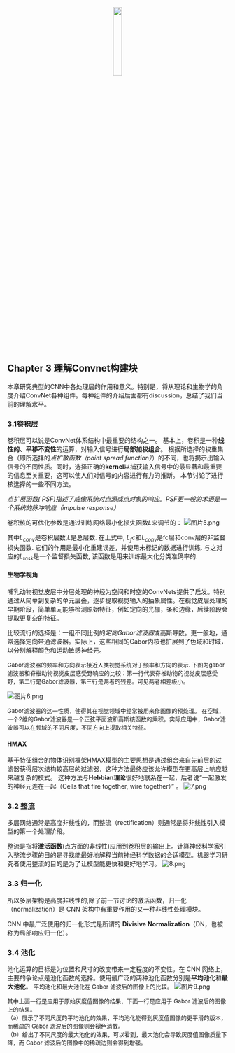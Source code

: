 <center><img src="https://i.loli.net/2020/05/17/cZIP7ARlLJtXwkv.png" width="20%"></center>

## Chapter 3 理解Convnet构建块
本章研究典型的CNN中各处理层的作用和意义。特别是，将从理论和生物学的角度介绍ConvNet各种组件。每种组件的介绍后面都有discussion，总结了我们当前的理解水平。
### 3.1卷积层
卷积层可以说是ConvNet体系结构中最重要的结构之一。 基本上，卷积是一种**线性的、平移不变性**的运算，对输入信号进行**局部加权组合**。 根据所选择的权重集合（即所选择的*点扩散函数（point spread function）*）的不同，也将揭示出输入信号的不同性质。同时，选择正确的**kernel**以捕获输入信号中的最显著和最重要的信息至关重要，这可以使人们对信号的内容进行有力的推断。 本节讨论了进行核选择的一些不同方法。

*点扩展函数( PSF)描述了成像系统对点源或点对象的响应。PSF更一般的术语是一个系统的脉冲响应（impulse response）*

卷积核的可优化参数是通过训练网络最小化损失函数$L$来调节的：
![图片5.png](https://imgconvert.csdnimg.cn/aHR0cHM6Ly9pLmxvbGkubmV0LzIwMTkvMTEvMTIvZ1dudW9Wa3dQbFFoMVJVLnBuZw?x-oss-process=image/format,png)

其中$L_{conv}$是卷积层数,$L$是总层数. 在上式中, $L_fc$和$L_{conv}$是fc层和conv层的非监督损失函数. 它们的作用是最小化重建误差，并使用未标记的数据进行训练. 与之对应的$L_{task}$是一个监督损失函数, 该函数是用来训练最大化分类准确率的.
#### 生物学视角
哺乳动物视觉皮层中分层处理的神经为空间和时空的ConvNets提供了启发。特别通过从简单到复杂的单元层叠，逐步提取视觉输入的抽象属性。在视觉皮层处理的早期阶段，简单单元能够检测原始特征，例如定向的光栅，条和边缘，后续阶段会提取更复杂的特征。

比较流行的选择是：一组不同比例的*定向Gabor滤波器*或高斯导数。更一般地，通常选择定向带通滤波器。实际上，这些相同的Gabor内核也扩展到了色域和时域，以分别解释颜色和运动敏感神经元。

<font  size=2 >
Gabor滤波器的频率和方向表示接近人类视觉系统对于频率和方向的表示.
下图为gabor滤波器和脊椎动物视觉皮层感受野响应的比较：第一行代表脊椎动物的视觉皮层感受野，第二行是Gabor滤波器，第三行是两者的残差。可见两者相差极小。</font>

![图片6.png](https://imgconvert.csdnimg.cn/aHR0cHM6Ly9pLmxvbGkubmV0LzIwMTkvMTEvMTIvRGhydk9UN2JFZkplUTV1LnBuZw?x-oss-process=image/format,png=10x10)

<font  size=2 >Gabor滤波器的这一性质，使得其在视觉领域中经常被用来作图像的预处理。
在空域，一个2维的Gabor滤波器是一个正弦平面波和高斯核函数的乘积。实际应用中，Gabor滤波器可以在频域的不同尺度，不同方向上提取相关特征。</font>
#### HMAX
基于特征组合的物体识别框架HMAX模型的主要思想是通过组合来自先前层的过滤器获得层次结构较高层的过滤器，这种方法最终应该允许模型在更高层上响应越来越复杂的模式。 这种方法与**Hebbian理论**很好地联系在一起，后者说“一起激发的神经元连在一起（Cells that fire together, wire together）” 。
![7.png](https://imgconvert.csdnimg.cn/aHR0cHM6Ly9pLmxvbGkubmV0LzIwMTkvMTEvMTIvQjZVdXlITmNHSk1kMnpnLnBuZw?x-oss-process=image/format,png)
### 3.2 整流
多层网络通常是高度非线性的，而整流（rectification）则通常是将非线性引入模型的第一个处理阶段。

整流是指将**激活函数**(点方面的非线性)应用到卷积层的输出上。计算神经科学家引入整流步骤的目的是寻找能最好地解释当前神经科学数据的合适模型。机器学习研究者使用整流的目的是为了让模型能更快和更好地学习。
![8.png](https://imgconvert.csdnimg.cn/aHR0cHM6Ly9pLmxvbGkubmV0LzIwMTkvMTEvMTIvZE1oV05iRkhmcmdjU0xsLnBuZw?x-oss-process=image/format,png)
### 3.3 归一化
所以多层架构是高度非线性的,除了前一节讨论的激活函数，归一化（normalization）是 CNN 架构中有重要作用的又一种非线性处理模块。

CNN 中最广泛使用的归一化形式是所谓的 **Divisive Normalization**（DN，也被称为局部响应归一化）。

### 3.4 池化
池化运算的目标是为位置和尺寸的改变带来一定程度的不变性。在 CNN 网络上，主要的争论点是池化函数的选择。使用最广泛的两种池化函数分别是**平均池化**和**最大池化**。
<font size=2>平均池化和最大池化在 Gabor 滤波后的图像上的比较。</font>
![图片9.png](https://imgconvert.csdnimg.cn/aHR0cHM6Ly9pLmxvbGkubmV0LzIwMTkvMTEvMTIvRHQ4NU93eFVsTjNxUTZLLnBuZw?x-oss-process=image/format,png)
<font  size=2 >

其中上面一行是应用于原始灰度值图像的结果，下面一行是应用于 Gabor 滤波后的图像上的结果。\
（a）展示了不同尺度的平均池化的效果，平均池化能得到灰度值图像的更平滑的版本，而稀疏的 Gabor 滤波后的图像则会褪色消散。\
（b）给出了不同尺度的最大池化的效果，可以看到，最大池化会导致灰度值图像质量下降，而 Gabor 滤波后的图像中的稀疏边则会得到增强。</font>
